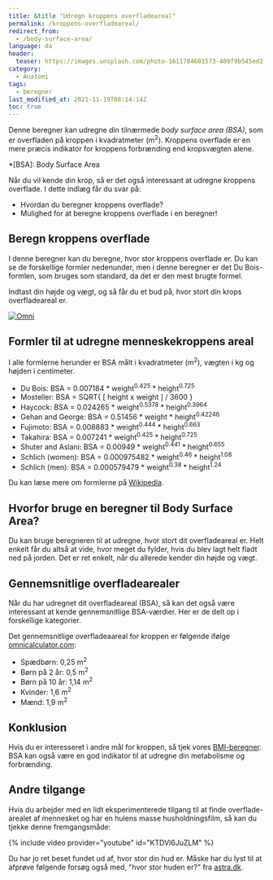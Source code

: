 ```yaml
---
title: &title "Udregn kroppens overfladeareal"
permalink: /kroppens-overfladeareal/
redirect_from:
  - /body-surface-area/
language: da
header:
  teaser: https://images.unsplash.com/photo-1611784601573-409f9b545ed2?ixlib=rb-1.2.1&ixid=MnwxMjA3fDB8MHxwaG90by1wYWdlfHx8fGVufDB8fHx8&auto=format&fit=crop&h=300&w=400&q=10
category:
  - Anatomi
tags:
  - beregner
last_modified_at: 2021-11-19T08:14:14Z
toc: true
---
```


Denne beregner kan udregne din tilnærmede _body surface area (BSA)_, som er overfladen på kroppen i kvadratmeter (m<sup>2</sup>). Kroppens overflade er en mere præcis indikator for kroppens forbrænding end kropsvægten alene.

*[BSA]: Body Surface Area

Når du vil kende din krop, så er det også interessant at udregne kroppens overflade. I dette indlæg får du svar på:

- Hvordan du beregner kroppens overflade?
- Mulighed for at beregne kroppens overflade i en beregner!

## Beregn kroppens overflade

I denne beregner kan du beregne, hvor stor kroppens overflade er. Du kan se de forskellige formler nedenunder, men i denne beregner er det Du Bois-formlen, som bruges som standard, da det er den mest brugte formel.

Indtast din højde og vægt, og så får du et bud på, hvor stort din krops overfladeareal er.

<div class="omni-calculator" data-calculator="health/bsa" data-width="600" data-config='{}' data-currency="DKK" data-show-row-controls="false" data-version="3" data-t="1640679297964">
  <div class="omni-calculator-header"></div>
  <div class="omni-calculator-footer">
    <a href="https://www.omnicalculator.com/health/bsa" target="_blank"><img alt="Omni" class="omni-calculator-logo" src="https://www.omnicalculator.com/v2/images/logos/omni-logo-horizontal.svg" /></a>
  </div>
</div>
<script async src="https://cdn.omnicalculator.com/sdk.js"></script>

## Formler til at udregne menneskekroppens areal

I alle formlerne herunder er BSA målt i kvadratmeter (m<sup>2</sup>), vægten i kg og højden i centimeter.

- Du Bois: BSA = 0.007184 * weight<sup>0.425</sup> * height<sup>0.725</sup>
- Mosteller: BSA = SQRT{ [ height x weight ] / 3600 }
- Haycock: BSA = 0.024265 * weight<sup>0.5378</sup> * height<sup>0.3964</sup>
- Gehan and George: BSA = 0.51456 * weight * height<sup>0.42246</sup>
- Fujimoto: BSA = 0.008883 * weight<sup>0.444</sup> * height<sup>0.663</sup>
- Takahira: BSA = 0.007241 * weight<sup>0.425</sup> * height<sup>0.725</sup>
- Shuter and Aslani: BSA = 0.00949 * weight<sup>0.441</sup> * height<sup>0.655</sup>
- Schlich (women): BSA = 0.000975482 * weight<sup>0.46</sup> * height<sup>1.08</sup>
- Schlich (men): BSA = 0.000579479 * weight<sup>0.38</sup> * height<sup>1.24</sup>

Du kan læse mere om formlerne på [Wikipedia](https://en.wikipedia.org/wiki/Body_surface_area).

## Hvorfor bruge en beregner til Body Surface Area?

Du kan bruge beregneren til at udregne, hvor stort dit overfladeareal er. Helt enkelt får du altså at vide, hvor meget du fylder, hvis du blev lagt helt fladt ned på jorden. Det er ret enkelt, når du allerede kender din højde og vægt.

## Gennemsnitlige overfladearealer

Når du har udregnet dit overfladeareal (BSA), så kan det også være interessant at kende gennemsnitlige BSA-værdier. Her er de delt op i forskellige kategorier.

Det gennemsnitlige overfladeaareal for kroppen er følgende ifølge [omnicalculator.com](https://www.omnicalculator.com/health/bsa):

- Spædbørn: 0,25 m<sup>2</sup>
- Børn på 2 år: 0,5 m<sup>2</sup>
- Børn på 10 år: 1,14 m<sup>2</sup>
- Kvinder: 1,6 m<sup>2</sup>
- Mænd: 1,9 m<sup>2</sup>

## Konklusion

Hvis du er interesseret i andre mål for kroppen, så tjek vores [BMI-beregner](/bmi-beregner/). BSA kan også være en god indikator til at udregne din metabolisme og forbrænding.

## Andre tilgange

Hvis du arbejder med en lidt eksperimenterede tilgang til at finde overflade-arealet af mennesket og har en hulens masse husholdningsfilm, så kan du tjekke denne fremgangsmåde:

{% include video provider="youtube" id="KTDVl6JuZLM" %}

Du har jo ret beset fundet ud af, hvor stor din hud er. Måske har du lyst til at afprøve følgende forsøg også med, "hvor stor huden er?" fra [astra.dk](https://astra.dk/tildinundervisning/hvor-stor-er-huden).
